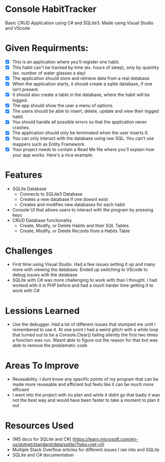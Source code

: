 # Console HabitTracker
  
  Basic CRUD Application using C# and SQLite3. Made using Visual Studio and VScode
  
# Given Requirments:
  - [x] This is an application where you’ll register one habit.
  - [x] This habit can't be tracked by time (ex. hours of sleep), only by quantity (ex. number of water glasses a day)
  - [x] The application should store and retrieve data from a real database
  - [x] When the application starts, it should create a sqlite database, if one isn’t present.
  - [x] It should also create a table in the database, where the habit will be logged.
  - [x] The app should show the user a menu of options.
  - [x] The users should be able to insert, delete, update and view their logged habit.
  - [x] You should handle all possible errors so that the application never crashes.
  - [x] The application should only be terminated when the user inserts 0.
  - [x] You can only interact with the database using raw SQL. You can’t use mappers such as Entity Framework.
  - [x] Your project needs to contain a Read Me file where you'll explain how your app works. Here's a nice example:

# Features
  * SQLite Database
    * Connects to SQLite3 Database
    * Creates a new database if one doesnt exist
    * Creates and modifies new databases for each habit
  * Console UI that allows users to interact with the program by pressing keys
  * CRUD Database functionality
      * Create, Modify, or Delete Habits and their SQL Tables
      * Create, Modify, or Delete Records from a Habits Table

# Challenges
  * First time using Visual Studio. Had a few issues setting it up and many more with viewing the database. Ended up switching to VScode to debug issues with the database
  * SQLite with C# was more challenging to work with than I thought. I had worked with it in PHP before and had a much harder time getting it to work with C#

# Lessions Learned
  * Use the debugger. Had a lot of different issues that stumped me until I remembered to use it. At one point I had a weird glitch with a while loop that turned out to be a Console.Clear() failing silently the first two times a function was run. Wasnt able to figure out the reason for that but was able to remove the problematic code

# Areas To Improve
  * Reuseability. I dont know any specific points of my program that can be made more reuseable and efficient but feels like it can be much more efficient
  * I went into the project with no plan and while it didnt go that badly it was not the best way and would have been faster to take a moment to plan it out

# Resources Used
  * [MS docs for SQLite and C#] (https://learn.microsoft.com/en-us/dotnet/standard/data/sqlite/?tabs=net-cli)
  * Multiple Stack Overflow articles for different issues I ran into and SQLite
  * SQLite and C# documentation
